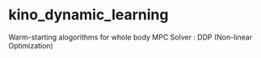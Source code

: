 # kino_dynamic_learning
Warm-starting alogorithms for whole body MPC
Solver : DDP (Non-linear Optimization)

